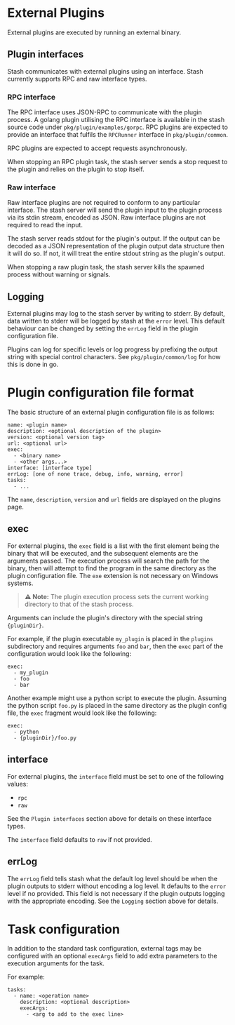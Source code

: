 # External Plugins

External plugins are executed by running an external binary.

## Plugin interfaces

Stash communicates with external plugins using an interface. Stash currently supports RPC and raw interface types.

### RPC interface

The RPC interface uses JSON-RPC to communicate with the plugin process. A golang plugin utilising the RPC interface is available in the stash source code under `pkg/plugin/examples/gorpc`. RPC plugins are expected to provide an interface that fulfils the `RPCRunner` interface in `pkg/plugin/common`.

RPC plugins are expected to accept requests asynchronously.

When stopping an RPC plugin task, the stash server sends a stop request to the plugin and relies on the plugin to stop itself.

### Raw interface

Raw interface plugins are not required to conform to any particular interface. The stash server will send the plugin input to the plugin process via its stdin stream, encoded as JSON. Raw interface plugins are not required to read the input.

The stash server reads stdout for the plugin's output. If the output can be decoded as a JSON representation of the plugin output data structure then it will do so. If not, it will treat the entire stdout string as the plugin's output.

When stopping a raw plugin task, the stash server kills the spawned process without warning or signals.

## Logging

External plugins may log to the stash server by writing to stderr. By default, data written to stderr will be logged by stash at the `error` level. This default behaviour can be changed by setting the `errLog` field in the plugin configuration file.

Plugins can log for specific levels or log progress by prefixing the output string with special control characters. See `pkg/plugin/common/log` for how this is done in go.

# Plugin configuration file format

The basic structure of an external plugin configuration file is as follows:

```
name: <plugin name>
description: <optional description of the plugin>
version: <optional version tag>
url: <optional url>
exec:
  - <binary name>
  - <other args...>
interface: [interface type]
errLog: [one of none trace, debug, info, warning, error]
tasks:
  - ...
```

The `name`, `description`, `version` and `url` fields are displayed on the plugins page.

## exec

For external plugins, the `exec` field is a list with the first element being the binary that will be executed, and the subsequent elements are the arguments passed. The execution process will search the path for the binary, then will attempt to find the program in the same directory as the plugin configuration file. The `exe` extension is not necessary on Windows systems.

> **⚠️ Note:** The plugin execution process sets the current working directory to that of the stash process.

Arguments can include the plugin's directory with the special string `{pluginDir}`.

For example, if the plugin executable `my_plugin` is placed in the `plugins` subdirectory and requires arguments `foo` and `bar`, then the `exec` part of the configuration would look like the following:

```
exec:
  - my_plugin
  - foo
  - bar
```

Another example might use a python script to execute the plugin. Assuming the python script `foo.py` is placed in the same directory as the plugin config file, the `exec` fragment would look like the following:

```
exec:
  - python
  - {pluginDir}/foo.py
```

## interface

For external plugins, the `interface` field must be set to one of the following values:

- `rpc`
- `raw`

See the `Plugin interfaces` section above for details on these interface types.

The `interface` field defaults to `raw` if not provided.

## errLog

The `errLog` field tells stash what the default log level should be when the plugin outputs to stderr without encoding a log level. It defaults to the `error` level if no provided. This field is not necessary if the plugin outputs logging with the appropriate encoding. See the `Logging` section above for details.

# Task configuration

In addition to the standard task configuration, external tags may be configured with an optional `execArgs` field to add extra parameters to the execution arguments for the task.

For example:

```
tasks:
  - name: <operation name>
    description: <optional description>
    execArgs:
      - <arg to add to the exec line>
```
